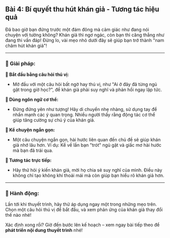 ## Bài 4: Bí quyết thu hút khán giả - Tương tác hiệu quả

Đã bao giờ bạn đứng trước một đám đông mà cảm giác như đang nói chuyện với tường không? Khán giả thì ngơ ngác, còn bạn thì căng thẳng như đang thi vấn đáp! Đừng lo, vài mẹo nhỏ dưới đây sẽ giúp bạn trở thành "nam châm hút khán giả"!

---

### 📌 Giải pháp:

**🔹 Bắt đầu bằng câu hỏi thú vị:**
- Mở đầu với một câu hỏi bất ngờ hay thú vị, như "Ai ở đây đã từng ngủ gật trong giờ học?", để khán giả phải suy nghĩ và phản hồi ngay lập tức.

**🔹 Dùng ngôn ngữ cơ thể:**
- Đừng đứng yên như tượng! Hãy di chuyển nhẹ nhàng, sử dụng tay để nhấn mạnh các ý quan trọng. Nhiều người thấy rằng động tác cơ thể giúp tăng cường sự chú ý của khán giả.

**🔹 Kể chuyện ngắn gọn:**
- Một câu chuyện ngắn gọn, hài hước liên quan đến chủ đề sẽ giúp khán giả nhớ lâu hơn. Ví dụ: Kể về lần bạn "trót" ngủ gật và giấc mơ hài hước mà bạn đã trải qua.

**🔹 Tương tác trực tiếp:**
- Hãy thử hỏi ý kiến khán giả, mời họ chia sẻ suy nghĩ của mình. Điều này không chỉ tạo không khí thoải mái mà còn giúp bạn hiểu rõ khán giả hơn.

---

### 🚀 Hành động:

Lần tới khi thuyết trình, hãy thử áp dụng ngay một trong những mẹo trên. Chọn một câu hỏi thú vị để bắt đầu, và xem phản ứng của khán giả thay đổi thế nào nhé!

Xác định xong rồi? Giờ đến bước lên kế hoạch – xem ngay bài tiếp theo để **phát triển nội dung thuyết trình** nhé!